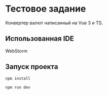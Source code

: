 # Тестовое задание

Конвертер валют написанный на Vue 3 и TS.

## Использованная IDE 

WebStorm

## Запуск проекта

```sh
npm install
```
```sh
npm run dev
```
